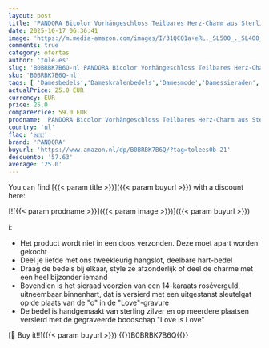 ```yaml
---
layout: post
title: 'PANDORA Bicolor Vorhängeschloss Teilbares Herz-Charm aus Sterling-Silber und rosévergoldete Metalllegierung  aus der PANDORA Moments Collection  782505C00'
date: 2025-10-17 06:36:41
image: 'https://m.media-amazon.com/images/I/31QCQ1a+eRL._SL500_._SL400_.jpg'
comments: true
category: ofertas
author: 'tole.es'
slug: 'B0BRBK7B6Q-nl PANDORA Bicolor Vorhängeschloss Teilbares Herz-Charm aus...'
sku: 'B0BRBK7B6Q-nl'
tags: [ 'Damesbedels','Dameskralenbedels','Damesmode','Damessieraden','Kleding, schoenen & sieraden','Kleding, schoenen en sieraden','pandora','🇳🇱', ]
actualPrice: 25.0 EUR
currency: EUR
price: 25.0
comparePrice: 59.0 EUR
prodname: 'PANDORA Bicolor Vorhängeschloss Teilbares Herz-Charm aus Sterling-Silber und rosévergoldete Metalllegierung  aus der PANDORA Moments Collection  782505C00'
country: 'nl'
flag: '🇳🇱'
brand: 'PANDORA'
buyurl: 'https://www.amazon.nl/dp/B0BRBK7B6Q/?tag=tolees0b-21'
descuento: '57.63'
average: '25.0'
---
```


You can find [{{< param title >}}]({{< param buyurl >}}) with a discount here:

[![{{< param prodname >}}]({{< param image >}})]({{< param buyurl >}})

ℹ️:

- Het product wordt niet in een doos verzonden. Deze moet apart worden gekocht
- Deel je liefde met ons tweekleurig hangslot, deelbare hart-bedel
- Draag de bedels bij elkaar, style ze afzonderlijk of deel de charme met een heel bijzonder iemand
- Bovendien is het sieraad voorzien van een 14-karaats roséverguld, uitneembaar binnenhart, dat is versierd met een uitgestanst sleutelgat op de plaats van de "o" in de "Love"-gravure
- De bedel is handgemaakt van sterling zilver en op meerdere plaatsen versierd met de gegraveerde boodschap "Love is Love"

[🛒 Buy it!!]({{< param buyurl >}})
{{<world>}}B0BRBK7B6Q{{</world>}}
